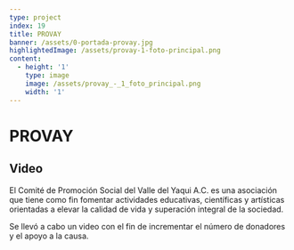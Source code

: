 ```yaml
---
type: project
index: 19
title: PROVAY
banner: /assets/0-portada-provay.jpg
highlightedImage: /assets/provay-1-foto-principal.png
content:
  - height: '1'
    type: image
    image: /assets/provay_-_1_foto_principal.png
    width: '1'
---
```

# PROVAY

## Video

El Comité de Promoción Social del Valle del Yaqui A.C. es una asociación que tiene como fin fomentar actividades educativas, científicas y artísticas orientadas a elevar la calidad de vida y superación integral de la sociedad.

Se llevó a cabo un video con el fin de incrementar el número de donadores y el apoyo a la causa.
